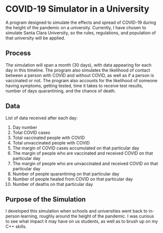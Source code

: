 # COVID-19 Simulator in a University
A program designed to simulate the effects and spread of COVID-19 during the height of the pandemic on a university. Currently, I have chosen to simulate Santa Clara University, so the rules, regulations, and population of that university will be applied. 
## Process
The simulation will span a month (30 days), with data appearing for each day in this timeline. The program also simulates the likelihood of contact between a person with COVID and without COVID, as well as if a person is vaccinated or not. The program also accounts for the likelihood of someone having symptoms, getting tested, time it takes to receive test results, number of days quarantining, and the chance of death. 
## Data
List of data received after each day:
1. Day number
2. Total COVID cases
3. Total vaccinated people with COVID
4. Total unvaccinated people with COVID
5. The margin of COVID cases accumulated on that particular day
6. The margin of people who are vaccinated and received COVID on that particular day
7. The margin of people who are unvaccinated and received COVID on that particular day
8. Number of people quarantining on that particular day
9. Number of people healed from COVID on that particular day
10. Number of deaths on that particular day
## Purpose of the Simulation
I developed this simulation when schools and universities went back to in-person learning, roughly around the height of the pandemic. I was curious to see what impact it may have on us students, as well as to brush up on my C++ skills.
